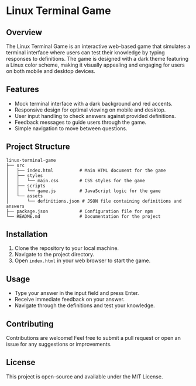 # Linux Terminal Game

## Overview
The Linux Terminal Game is an interactive web-based game that simulates a terminal interface where users can test their knowledge by typing responses to definitions. The game is designed with a dark theme featuring a Linux color scheme, making it visually appealing and engaging for users on both mobile and desktop devices.

## Features
- Mock terminal interface with a dark background and red accents.
- Responsive design for optimal viewing on mobile and desktop.
- User input handling to check answers against provided definitions.
- Feedback messages to guide users through the game.
- Simple navigation to move between questions.

## Project Structure
```
linux-terminal-game
├── src
│   ├── index.html          # Main HTML document for the game
│   ├── styles
│   │   └── main.css        # CSS styles for the game
│   ├── scripts
│   │   └── game.js         # JavaScript logic for the game
│   └── assets
│       └── definitions.json # JSON file containing definitions and answers
├── package.json            # Configuration file for npm
└── README.md               # Documentation for the project
```

## Installation
1. Clone the repository to your local machine.
2. Navigate to the project directory.
3. Open `index.html` in your web browser to start the game.

## Usage
- Type your answer in the input field and press Enter.
- Receive immediate feedback on your answer.
- Navigate through the definitions and test your knowledge.

## Contributing
Contributions are welcome! Feel free to submit a pull request or open an issue for any suggestions or improvements.

## License
This project is open-source and available under the MIT License.
